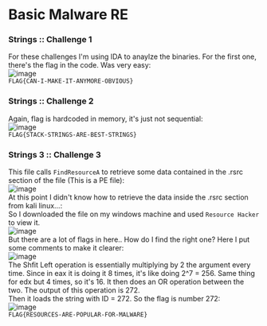 # Basic Malware RE

### Strings :: Challenge 1
For these challenges I'm using IDA to anaylze the binaries. For the first one, there's the flag in the code. Was very easy:<br />
![image](https://github.com/user-attachments/assets/b956f75c-f287-4a6f-a3d2-ffcd44dddb67)<br />
`FLAG{CAN-I-MAKE-IT-ANYMORE-OBVIOUS}`

### Strings :: Challenge 2
Again, flag is hardcoded in memory, it's just not sequential:<br />
![image](https://github.com/user-attachments/assets/61e83787-3ee2-4e0d-93d1-3c180d75ff57)<br />
`FLAG{STACK-STRINGS-ARE-BEST-STRINGS}`

### Strings 3 :: Challenge 3
This file calls `FindResourceA` to retrieve some data contained in the .rsrc section of the file (This is a PE file):<br />
![image](https://github.com/user-attachments/assets/b7c8201d-7167-43bf-9bd8-812bc6fd2541)<br />
At this point I didn't know how to retrieve the data inside the .rsrc section from kali linux...:<br />
So I downloaded the file on my windows machine and used `Resource Hacker` to view it.<br />
![image](https://github.com/user-attachments/assets/d83e8b8d-5ea8-41be-9759-a4be55130bff)<br />
But there are a lot of flags in here.. How do I find the right one? Here I put some comments to make it clearer:<br />
![image](https://github.com/user-attachments/assets/377daf15-117b-40b5-9950-3be3ff804eef)<br />
The Shfit Left operation is essentially multiplying by 2 the argument every time. Since in eax it is doing it 8 times, it's like doing 2^7 = 256. Same thing for edx but 4 times, so it's 16. It then does an OR operation between the two. The output of this operation is 272.<br />
Then it loads the string with ID = 272. So the flag is number 272:<br />
![image](https://github.com/user-attachments/assets/731af9f6-e2a2-409c-b99a-53e24f2cbed1)<br />
`FLAG{RESOURCES-ARE-POPULAR-FOR-MALWARE}`
